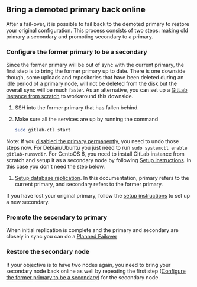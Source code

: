 ## Bring a demoted primary back online

After a fail-over, it is possible to fail back to the demoted primary to restore your original configuration.
This process consists of two steps: making old primary a secondary and promoting secondary to a primary.

### Configure the former primary to be a secondary

Since the former primary will be out of sync with the current primary, the first
step is to bring the former primary up to date. There is one downside though, some uploads and repositories
that have been deleted during an idle period of a primary node, will not be deleted from the disk but the overall sync will be much faster. As an alternative, you can set up a [GitLab instance from scratch](https://docs.gitlab.com/ee/gitlab-geo/#setup-instructions) to workaround this downside.

1. SSH into the former primary that has fallen behind.
1. Make sure all the services are up by running the command

    ```bash
    sudo gitlab-ctl start
    ```

Note: If you [disabled the primary permanently](index.md#step-2-permanently-disable-the-primary), you need to undo those steps now. For Debian/Ubuntu you just need to run `sudo systemctl enable gitlab-runsvdir`. For CentoOS 6, you need to install GitLab instance from scratch and setup it as a secondary node by following [Setup instructions](../replication/index.md#setup-instructions). In this case you don't need the step below.

1. [Setup database replication](../replication/database.md). In this documentation, primary
   refers to the current primary, and secondary refers to the former primary.

If you have lost your original primary, follow the
[setup instructions](../replication/index.md#setup-instructions) to set up a new secondary.

### Promote the secondary to primary

When initial replication is complete and the primary and secondary are closely in sync you can do a [Planned Failover](planned_fail_over.md)

### Restore the secondary node

If your objective is to have two nodes again, you need to bring your secondary node back online as well by repeating the first step ([Configure the former primary to be a secondary](#configure-the-former-primary-to-be-a-secondary)) for the secondary node.
